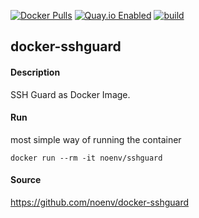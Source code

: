 [![Docker Pulls](https://badgen.net/docker/pulls/noenv/sshguard)](https://hub.docker.com/r/noenv/sshguard)
[![Quay.io Enabled](https://badgen.net/badge/quay%20pulls/enabled/green)](https://quay.io/repository/noenv/sshguard)
[![build](https://github.com/NoEnv/docker-sshguard/actions/workflows/build.yml/badge.svg)](https://github.com/NoEnv/docker-sshguard/actions/workflows/build.yml)

## docker-sshguard

#### Description

SSH Guard as Docker Image.

#### Run

most simple way of running the container

    docker run --rm -it noenv/sshguard

#### Source

https://github.com/noenv/docker-sshguard
